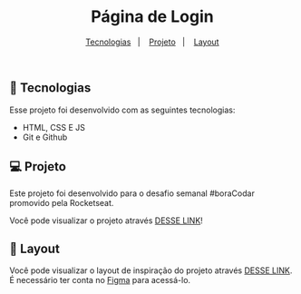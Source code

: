 <h1 align="center"> Página de Login </h1>

<p align="center">
  <a href="#-tecnologias">Tecnologias</a>&nbsp;&nbsp;&nbsp;|&nbsp;&nbsp;&nbsp;
  <a href="#-projeto">Projeto</a>&nbsp;&nbsp;&nbsp;|&nbsp;&nbsp;&nbsp;
  <a href="#-layout">Layout</a>
</p>

<br>

## 🚀 Tecnologias

Esse projeto foi desenvolvido com as seguintes tecnologias:

- HTML, CSS E JS
- Git e Github

## 💻 Projeto

Este projeto foi desenvolvido para o desafio semanal #boraCodar promovido pela Rocketseat.

Você pode visualizar o projeto através [DESSE LINK](https://jonasnetopng.github.io/bora-codar-11/)!

## 🔖 Layout

Você pode visualizar o layout de inspiração do projeto através [DESSE LINK](https://www.figma.com/community/file/1217810469465160264). É necessário ter conta no [Figma](https://figma.com) para acessá-lo.
